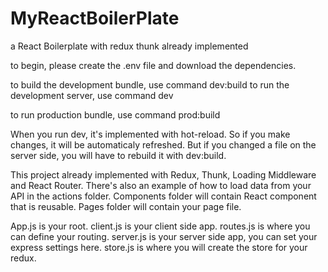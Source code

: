 # MyReactBoilerPlate
a React Boilerplate with redux thunk already implemented

to begin, please create the .env file and download the dependencies.

to build the development bundle, use command dev:build
to run the development server, use command dev

to run production bundle, use command prod:build

When you run dev, it's implemented with hot-reload. So if you make changes, it will be automaticaly refreshed.
But if you changed a file on the server side, you will have to rebuild it with dev:build.

This project already implemented with Redux, Thunk, Loading Middleware and React Router.
There's also an example of how to load data from your API in the actions folder.
Components folder will contain React component that is reusable.
Pages folder will contain your page file.

App.js is your root.
client.js is your client side app.
routes.js is where you can define your routing.
server.js is your server side app, you can set your express settings here.
store.js is where you will create the store for your redux.
